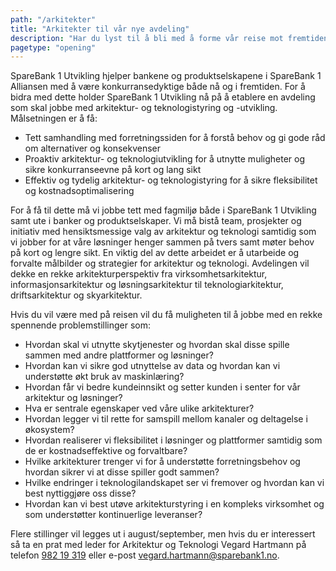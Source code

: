 ```yaml
---
path: "/arkitekter"
title: "Arkitekter til vår nye avdeling"
description: "Har du lyst til å bli med å forme vår reise mot fremtiden? Vi etablerer en arkitekturavdeling som skal sette retning og løfte oss inn i vår teknologiske fremtid."
pagetype: "opening"
---
```


SpareBank 1 Utvikling hjelper bankene og produktselskapene i SpareBank 1 Alliansen med å være konkurransedyktige både nå og i fremtiden. For å bidra med dette holder SpareBank 1 Utvikling nå på å etablere en avdeling som skal jobbe med arkitektur- og teknologistyring og -utvikling. Målsetningen er å få:

* Tett samhandling med forretningssiden for å forstå behov og gi gode råd om alternativer og konsekvenser
* Proaktiv arkitektur- og teknologiutvikling for å utnytte muligheter og sikre konkurranseevne på kort og lang sikt
* Effektiv og tydelig arkitektur- og teknologistyring for å sikre fleksibilitet og kostnadsoptimalisering

For å få til dette må vi jobbe tett med fagmiljø både i SpareBank 1 Utvikling samt ute i banker og produktselskaper. Vi må bistå team, prosjekter og initiativ med hensiktsmessige valg av arkitektur og teknologi samtidig som vi jobber for at våre løsninger henger sammen på tvers samt møter behov på kort og lengre sikt. En viktig del av dette arbeidet er å utarbeide og forvalte målbilder og strategier for arkitektur og teknologi. Avdelingen vil dekke en rekke arkitekturperspektiv fra virksomhetsarkitektur, informasjonsarkitektur og løsningsarkitektur til teknologiarkitektur, driftsarkitektur og skyarkitektur.

Hvis du vil være med på reisen vil du få muligheten til å jobbe med en rekke spennende problemstillinger som:
* Hvordan skal vi utnytte skytjenester og hvordan skal disse spille sammen med andre plattformer og løsninger?
* Hvordan kan vi sikre god utnyttelse av data og hvordan kan vi understøtte økt bruk av maskinlæring?
* Hvordan får vi bedre kundeinnsikt og setter kunden i senter for vår arkitektur og løsninger?
* Hva er sentrale egenskaper ved våre ulike arkitekturer?
* Hvordan legger vi til rette for samspill mellom kanaler og deltagelse i økosystem?
* Hvordan realiserer vi fleksibilitet i løsninger og plattformer samtidig som de er kostnadseffektive og forvaltbare?
* Hvilke arkitekturer trenger vi for å understøtte forretningsbehov og hvordan sikrer vi at disse spiller godt sammen?
* Hvilke endringer i teknologilandskapet ser vi fremover og hvordan kan vi best nyttiggjøre oss disse?
* Hvordan kan vi best utøve arkitekturstyring i en kompleks virksomhet og som understøtter kontinuerlige leveranser?

Flere stillinger vil legges ut i august/september, men hvis du er interessert så ta en prat med leder for Arkitektur og Teknologi Vegard Hartmann på telefon [982 19 319](tel:+4798219319) eller e-post [vegard.hartmann@sparebank1.no](mailto:vegard.hartmann@sparebank1.no).
